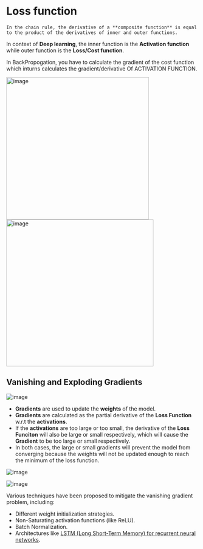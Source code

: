 # Loss function
```
In the chain rule, the derivative of a **composite function** is equal to the product of the derivatives of inner and outer functions.
```
In context of **Deep learning**, the inner function is the **Activation function** while outer function is the **Loss/Cost function**.

In BackPropogation, you have to calculate the gradient of  the cost function which inturns calculates the gradient/derivative
Of ACTIVATION FUNCTION.

<img width="375" alt="image" src="https://github.com/netgvarun2012/portfolio/assets/93938450/be17e92a-2049-45bb-9fba-c241488c1182">

<img width="387" alt="image" src="https://github.com/netgvarun2012/portfolio/assets/93938450/a683c791-15fd-497a-a80b-d59d7e4c37a0">


## Vanishing and Exploding Gradients

![image](https://github.com/netgvarun2012/portfolio/assets/93938450/774f381f-429f-41fa-abea-1640f9e776ad)

- **Gradients** are used to update the **weights** of the model.
- **Gradients** are calculated as the partial derivative of the **Loss Function** w.r.t the **activations**.
- If the **activations** are too large or too small, the derivative of the **Loss Funciton** will also be large or small respectively, which will cause the **Gradient** to be too large or small respectively.
- In both cases, the large or small gradients will prevent the model from converging because  the weights will not be updated enough to reach the minimum of the loss function.

![image](https://github.com/netgvarun2012/portfolio/assets/93938450/cfd205a8-64c5-4db7-8525-ad8cc9af0e1b)


![image](https://github.com/netgvarun2012/portfolio/assets/93938450/8031d4a1-d34f-485c-97eb-631e6efe845a)

Various techniques have been proposed to mitigate the vanishing gradient problem, including:
 - Different weight initialization strategies.
 - Non-Saturating activation functions (like ReLU).
 - Batch Normalization.
 - Architectures like [LSTM (Long Short-Term Memory) for recurrent neural networks](RNNLSTMs.md).

